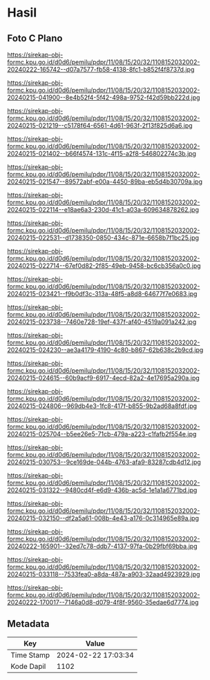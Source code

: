 # Hasil

## Foto C Plano

https://sirekap-obj-formc.kpu.go.id/d0d6/pemilu/pdpr/11/08/15/20/32/1108152032002-20240222-165742--d07a7577-fb58-4138-8fc1-b852f4f8737d.jpg

https://sirekap-obj-formc.kpu.go.id/d0d6/pemilu/pdpr/11/08/15/20/32/1108152032002-20240215-041900--8e4b52f4-5f42-498a-9752-f42d59bb222d.jpg

https://sirekap-obj-formc.kpu.go.id/d0d6/pemilu/pdpr/11/08/15/20/32/1108152032002-20240215-021219--c5178f64-6561-4d61-963f-2f13f825d6a6.jpg

https://sirekap-obj-formc.kpu.go.id/d0d6/pemilu/pdpr/11/08/15/20/32/1108152032002-20240215-021402--b66f4574-131c-4f15-a2f8-546802274c3b.jpg

https://sirekap-obj-formc.kpu.go.id/d0d6/pemilu/pdpr/11/08/15/20/32/1108152032002-20240215-021547--89572abf-e00a-4450-89ba-eb5d4b30709a.jpg

https://sirekap-obj-formc.kpu.go.id/d0d6/pemilu/pdpr/11/08/15/20/32/1108152032002-20240215-022114--e18ae6a3-230d-41c1-a03a-609634878262.jpg

https://sirekap-obj-formc.kpu.go.id/d0d6/pemilu/pdpr/11/08/15/20/32/1108152032002-20240215-022531--d1738350-0850-434c-871e-6658b7f1bc25.jpg

https://sirekap-obj-formc.kpu.go.id/d0d6/pemilu/pdpr/11/08/15/20/32/1108152032002-20240215-022714--67ef0d82-2f85-49eb-9458-bc6cb356a0c0.jpg

https://sirekap-obj-formc.kpu.go.id/d0d6/pemilu/pdpr/11/08/15/20/32/1108152032002-20240215-023421--f9b0df3c-313a-48f5-a8d8-64677f7e0683.jpg

https://sirekap-obj-formc.kpu.go.id/d0d6/pemilu/pdpr/11/08/15/20/32/1108152032002-20240215-023738--7460e728-19ef-437f-af40-4519a091a242.jpg

https://sirekap-obj-formc.kpu.go.id/d0d6/pemilu/pdpr/11/08/15/20/32/1108152032002-20240215-024230--ae3a4179-4190-4c80-b867-62b638c2b9cd.jpg

https://sirekap-obj-formc.kpu.go.id/d0d6/pemilu/pdpr/11/08/15/20/32/1108152032002-20240215-024615--60b9acf9-6917-4ecd-82a2-4e17695a290a.jpg

https://sirekap-obj-formc.kpu.go.id/d0d6/pemilu/pdpr/11/08/15/20/32/1108152032002-20240215-024806--969db4e3-1fc8-417f-b855-9b2ad68a8fdf.jpg

https://sirekap-obj-formc.kpu.go.id/d0d6/pemilu/pdpr/11/08/15/20/32/1108152032002-20240215-025704--b5ee26e5-71cb-479a-a223-c1fafb2f554e.jpg

https://sirekap-obj-formc.kpu.go.id/d0d6/pemilu/pdpr/11/08/15/20/32/1108152032002-20240215-030753--9ce169de-044b-4763-afa9-83287cdb4d12.jpg

https://sirekap-obj-formc.kpu.go.id/d0d6/pemilu/pdpr/11/08/15/20/32/1108152032002-20240215-031322--9480cd4f-e6d9-436b-ac5d-1e1a1a6771bd.jpg

https://sirekap-obj-formc.kpu.go.id/d0d6/pemilu/pdpr/11/08/15/20/32/1108152032002-20240215-032150--df2a5a61-008b-4e43-a176-0c314965e89a.jpg

https://sirekap-obj-formc.kpu.go.id/d0d6/pemilu/pdpr/11/08/15/20/32/1108152032002-20240222-165901--32ed7c78-ddb7-4137-97fa-0b29fbf69bba.jpg

https://sirekap-obj-formc.kpu.go.id/d0d6/pemilu/pdpr/11/08/15/20/32/1108152032002-20240215-033118--7533fea0-a8da-487a-a903-32aad4923929.jpg

https://sirekap-obj-formc.kpu.go.id/d0d6/pemilu/pdpr/11/08/15/20/32/1108152032002-20240222-170017--7146a0d8-d079-4f8f-9560-35edae6d7774.jpg


## Metadata

| Key        | Value               |
| ---------- | ------------------- |
| Time Stamp | 2024-02-22 17:03:34 |
| Kode Dapil | 1102                |



